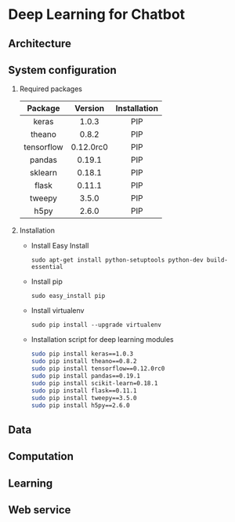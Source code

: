 # Deep Learning for Chatbot



## Architecture


## System configuration

1. Required packages

   | Package    | Version   | Installation |
   |:----------:|:---------:|:------------:|
   | keras      | 1.0.3     |    PIP       |
   | theano     | 0.8.2     |    PIP       |
   | tensorflow | 0.12.0rc0 |    PIP       |
   | pandas     | 0.19.1    |    PIP       |
   | sklearn    | 0.18.1    |    PIP       |
   | flask      | 0.11.1    |    PIP       |
   | tweepy     | 3.5.0     |    PIP       |
   | h5py       | 2.6.0     |    PIP       |


1. Installation

   - Install Easy Install
  
     ``` shell
     sudo apt-get install python-setuptools python-dev build-essential 
     ```
  
   - Install pip
  
     ```shell
     sudo easy_install pip 
     ```
  
   - Install virtualenv
  
     ```shell
     sudo pip install --upgrade virtualenv 
     ```

   - Installation script for deep learning modules
  
     ```bash
     sudo pip install keras==1.0.3       
     sudo pip install theano==0.8.2       
     sudo pip install tensorflow==0.12.0rc0       
     sudo pip install pandas==0.19.1       
     sudo pip install scikit-learn=0.18.1       
     sudo pip install flask==0.11.1       
     sudo pip install tweepy==3.5.0       
     sudo pip install h5py==2.6.0
     ```

## Data


## Computation


## Learning


## Web service
